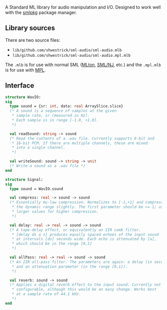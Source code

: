 A Standard ML library for audio manipulation and I/O. Designed to work well
with the [smlpkg](https://github.com/diku-dk/smlpkg) package manager.

## Library sources

There are two source files:
  - `lib/github.com/shwestrick/sml-audio/sml-audio.mlb`
  - `lib/github.com/shwestrick/sml-audio/sml-audio.mpl.mlb`

The `.mlb` is for use with normal SML
([MLton](http://mlton.org/), [SML/NJ](https://www.smlnj.org/), etc.)
and the `.mpl.mlb` is for use with [MPL](https://github.com/mpllang/mpl).

## Interface

```sml
structure WavIO:
sig
  type sound = {sr: int, data: real ArraySlice.slice}
  (* A sound is a sequence of samples at the given
   * sample rate, sr (measured in Hz).
   * Each sample is in range [-1.0, +1.0].
   *)

  val readSound: string -> sound
  (* Read the contents of a .wav file. Currently supports 8-bit and
   * 16-bit PCM. If there are multiple channels, these are mixed
   * into a single channel.
   *)

  val writeSound: sound -> string -> unit
  (* Write a sound as a .wav file *)
end
```

```sml
structure Signal:
sig
  type sound = WavIO.sound

  val compress: real -> sound -> sound
  (* Essentially mu-law compression. Normalizes to [-1,+1] and compresses
   * the dynamic range slightly. The first parameter should be >= 1; use
   * larger values for higher compression.
   *)

  val delay: real -> real -> sound -> sound
  (* A tape-delay effect, or equivalently an IIR comb filter.
   * [delay ds a s] produces equally spaced echoes of the input sound
   * at intervals [ds] seconds wide. Each echo is attenuated by [a],
   * which should be in the range [0,1]
   *)

  val allPass: real -> real -> sound -> sound
  (* An IIR all-pass filter. The parameters are again: a delay (in seconds)
   * and an attenuation parameter (in the range [0,1]).
   *)

  val reverb: sound -> sound
  (* Applies a digital reverb effect to the input sound. Currently not
   * configurable, although this would be an easy change. Works best
   * at a sample rate of 44.1 kHz.
   *)
end
```


